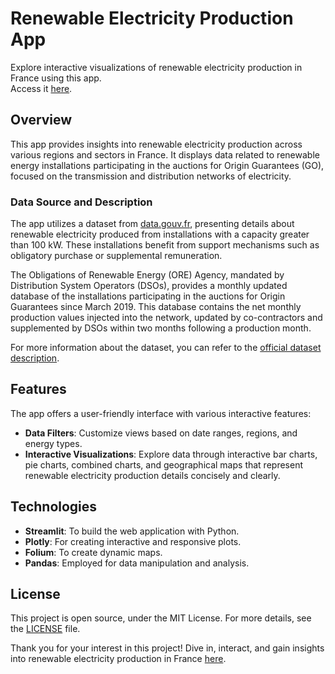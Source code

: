 # Renewable Electricity Production App

Explore interactive visualizations of renewable electricity production in France using this app.<br> Access it [here](https://pradie-corentin-renewable-electricity-app.streamlit.app/).

## Overview

This app provides insights into renewable electricity production across various regions and sectors in France. It displays data related to renewable energy installations participating in the auctions for Origin Guarantees (GO), focused on the transmission and distribution networks of electricity.

### Data Source and Description

The app utilizes a dataset from [data.gouv.fr](https://www.data.gouv.fr/fr/datasets/productions-delectricite-dorigine-renouvelable-aux-encheres-des-garanties-dorigine/), presenting details about renewable electricity produced from installations with a capacity greater than 100 kW. These installations benefit from support mechanisms such as obligatory purchase or supplemental remuneration.

The Obligations of Renewable Energy (ORE) Agency, mandated by Distribution System Operators (DSOs), provides a monthly updated database of the installations participating in the auctions for Origin Guarantees since March 2019. This database contains the net monthly production values injected into the network, updated by co-contractors and supplemented by DSOs within two months following a production month.

For more information about the dataset, you can refer to the [official dataset description](https://www.data.gouv.fr/fr/datasets/productions-delectricite-dorigine-renouvelable-aux-encheres-des-garanties-dorigine/).

## Features

The app offers a user-friendly interface with various interactive features:
- **Data Filters**: Customize views based on date ranges, regions, and energy types.
- **Interactive Visualizations**: Explore data through interactive bar charts, pie charts, combined charts, and geographical maps that represent renewable electricity production details concisely and clearly.

## Technologies

- **Streamlit**: To build the web application with Python.
- **Plotly**: For creating interactive and responsive plots.
- **Folium**: To create dynamic maps.
- **Pandas**: Employed for data manipulation and analysis.

## License

This project is open source, under the MIT License. For more details, see the [LICENSE](LICENSE) file.

Thank you for your interest in this project! Dive in, interact, and gain insights into renewable electricity production in France [here](https://pradie-corentin-renewable-electricity-app.streamlit.app/).

